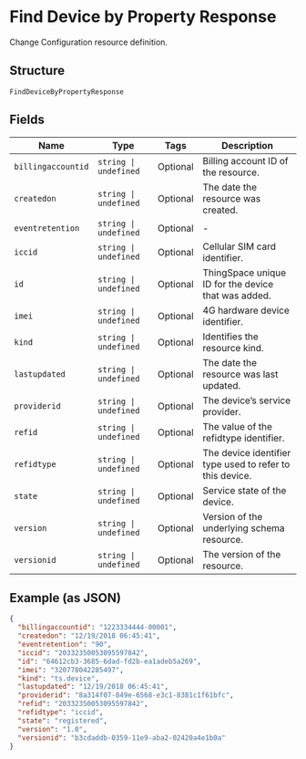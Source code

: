 
# Find Device by Property Response

Change Configuration resource definition.

## Structure

`FindDeviceByPropertyResponse`

## Fields

| Name | Type | Tags | Description |
|  --- | --- | --- | --- |
| `billingaccountid` | `string \| undefined` | Optional | Billing account ID of the resource. |
| `createdon` | `string \| undefined` | Optional | The date the resource was created. |
| `eventretention` | `string \| undefined` | Optional | - |
| `iccid` | `string \| undefined` | Optional | Cellular SIM card identifier. |
| `id` | `string \| undefined` | Optional | ThingSpace unique ID for the device that was added. |
| `imei` | `string \| undefined` | Optional | 4G hardware device identifier. |
| `kind` | `string \| undefined` | Optional | Identifies the resource kind. |
| `lastupdated` | `string \| undefined` | Optional | The date the resource was last updated. |
| `providerid` | `string \| undefined` | Optional | The device’s service provider. |
| `refid` | `string \| undefined` | Optional | The value of the refidtype identifier. |
| `refidtype` | `string \| undefined` | Optional | The device identifier type used to refer to this device. |
| `state` | `string \| undefined` | Optional | Service state of the device. |
| `version` | `string \| undefined` | Optional | Version of the underlying schema resource. |
| `versionid` | `string \| undefined` | Optional | The version of the resource. |

## Example (as JSON)

```json
{
  "billingaccountid": "1223334444-00001",
  "createdon": "12/19/2018 06:45:41",
  "eventretention": "90",
  "iccid": "20332350053095597842",
  "id": "64612cb3-3685-6dad-fd2b-ea1adeb5a269",
  "imei": "320778042285497",
  "kind": "ts.device",
  "lastupdated": "12/19/2018 06:45:41",
  "providerid": "8a314f07-849e-6568-e3c1-8381c1f61bfc",
  "refid": "20332350053095597842",
  "refidtype": "iccid",
  "state": "registered",
  "version": "1.0",
  "versionid": "b3cdaddb-0359-11e9-aba2-02420a4e1b0a"
}
```

